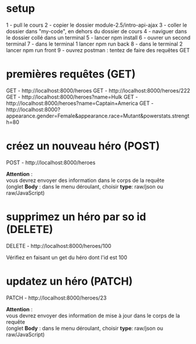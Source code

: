 # setup

1 - pull le cours
2 - copier le dossier module-2.5/intro-api-ajax
3 - coller le dossier dans "my-code", en dehors du dossier de cours
4 - naviguer dans le dossier collé dans un terminal
5 - lancer npm install
6 - ouvrer un second terminal
7 - dans le terminal 1 lancer npm run back
8 - dans le terminal 2 lancer npm run front
9 - ouvrez postman : tentez de faire des requêtes GET

# premières requêtes (GET)

GET -  http://localhost:8000/heroes
GET -  http://localhost:8000/heroes/222
GET -  http://localhost:8000/heroes?name=Hulk
GET -  http://localhost:8000/heroes?name=Captain+America
GET -  http://localhost:8000?appearance.gender=Female&appearance.race=Mutant&powerstats.strength=80

# créez un nouveau héro (POST)

POST  - http://localhost:8000/heroes

**Attention** :  
vous devrez envoyer des information dans le corps de la requête   
(onglet **Body** : dans le menu déroulant, choisir **type**: raw/json ou raw/JavaScript)

# supprimez un héro par so id (DELETE)

DELETE  - http://localhost:8000/heroes/100

Vérifiez en faisant un get du héro dont l'id est 100

# updatez un héro (PATCH)

PATCH  - http://localhost:8000/heroes/23

**Attention** :  
vous devrez envoyer des information de mise à jour dans le corps de la requête   
(onglet **Body** : dans le menu déroulant, choisir **type**: raw/json ou raw/JavaScript)








